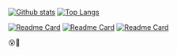 [![Github stats](https://github-readme-stats.vercel.app/api?username=evad1n&theme=gruvbox&show_icons=true&include_all_commits=true&hide_border=true&line_height=28&count_private=true)](https://github.com/evad1n)
[![Top Langs](https://github-readme-stats.vercel.app/api/top-langs/?username=evad1n&theme=gruvbox&langs_count=10&layout=compact&hide_border=true&exclude_repo=old-unity-projects,old-APCS-java-files)](https://github.com/evad1n)

[![Readme Card](https://github-readme-stats.vercel.app/api/pin/?username=evad1n&repo=lexicogn&theme=gruvbox&hide_border=true)](https://github.com/evad1n/lexicogn)
[![Readme Card](https://github-readme-stats.vercel.app/api/pin/?username=russell-hustle&repo=lyrical&theme=gruvbox&hide_border=true&line_height=100)](https://github.com/russell-hustle/lyrical)
[![Readme Card](https://github-readme-stats.vercel.app/api/pin/?username=evad1n&repo=chatbot-wars&theme=gruvbox&hide_border=true&line_height=100)](https://github.com/evad1n/chatbot-wars)

:dizzy_face::hammer:
